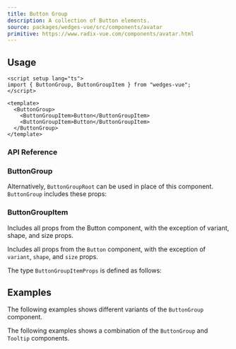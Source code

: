 ```yaml
---
title: Button Group
description: A collection of Button elements.
source: packages/wedges-vue/src/components/avatar
primitive: https://www.radix-vue.com/components/avatar.html
---
```


<ComponentPreview name="ButtonGroupPreview" />

## Usage

```vue
<script setup lang="ts">
import { ButtonGroup, ButtonGroupItem } from "wedges-vue";
</script>

<template>
  <ButtonGroup>
    <ButtonGroupItem>Button</ButtonGroupItem>
    <ButtonGroupItem>Button</ButtonGroupItem>
  </ButtonGroup>
</template>
```

### API Reference

### ButtonGroup
Alternatively, `ButtonGroupRoot` can be used in place of this component.  `ButtonGroup` includes these props:
<!-- @include: ../../meta/ButtonGroup.md -->

### ButtonGroupItem
Includes all props from the Button component, with the exception of variant, shape, and size props.

Includes all props from the `Button` component, with the exception of `variant`, `shape`, and `size` props.

The type `ButtonGroupItemProps` is defined as follows:

<!-- @include: ../../meta/ButtonGroupItem.md -->

## Examples

The following examples shows different variants of the `ButtonGroup` component.

<ComponentPreview name="ButtonGroupExampleOne" />

The following examples shows a combination of the `ButtonGroup` and `Tooltip` components.

<ComponentPreview name="ButtonGroupExampleTwo" />
